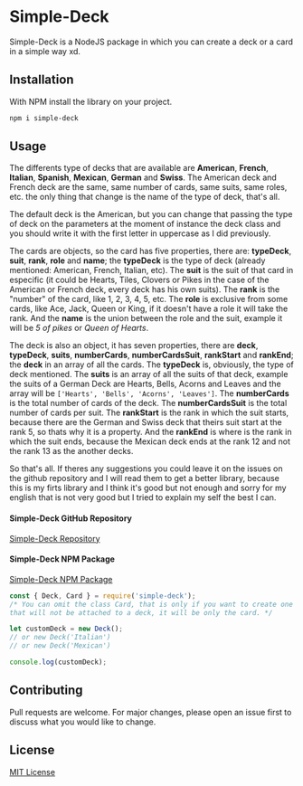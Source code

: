 # Simple-Deck

Simple-Deck is a NodeJS package in which you can create a deck or a card in a simple way xd.

## Installation

With NPM install the library on your project.

```bash
npm i simple-deck
```

## Usage

The differents type of decks that are available are **American**, **French**, **Italian**, **Spanish**, **Mexican**, **German** and **Swiss**. The American deck and French deck are the same, same number of cards, same suits, same roles, etc. the only thing that change is the name of the type of deck, that's all.

The default deck is the American, but you can change that passing the type of deck on the parameters at the moment of instance the deck class and you should write it with the first letter in uppercase as I did previously.

The cards are objects, so the card has five properties, there are: **typeDeck**, **suit**, **rank**, **role** and **name**; the **typeDeck** is the type of deck (already mentioned: American, French, Italian, etc). The **suit** is the suit of that card in especific (it could be Hearts, Tiles, Clovers or Pikes in the case of the American or French deck, every deck has his own suits). The **rank** is the "number" of the card, like 1, 2, 3, 4, 5, etc. The **role** is exclusive from some cards, like Ace, Jack, Queen or King, if it doesn't have a role it will take the rank. And the **name** is the union between the role and the suit, example it will be *5 of pikes* or *Queen of Hearts*.

The deck is also an object, it has seven properties, there are **deck**, **typeDeck**, **suits**, **numberCards**, **numberCardsSuit**, **rankStart** and **rankEnd**; the **deck** in an array of all the cards. The **typeDeck** is, obviously, the type of deck mentioned. The **suits** is an array of all the suits of that deck, example the suits of a German Deck are Hearts, Bells, Acorns and Leaves and the array will be `['Hearts', 'Bells', 'Acorns', 'Leaves']`. The **numberCards** is the total number of cards of the deck. The **numberCardsSuit** is the total number of cards per suit. The **rankStart** is the rank in which the suit starts, because there are the German and Swiss deck that theirs suit start at the rank 5, so thats why it is a property. And the **rankEnd** is where is the rank in which the suit ends, because the Mexican deck ends at the rank 12 and not the rank 13 as the another decks.

So that's all. If theres any suggestions you could leave it on the issues on the github repository and I will read them to get a better library, because this is my firts library and I think it's good but not enough and sorry for my english that is not very good but I tried to explain my self the best I can.

#### Simple-Deck GitHub Repository
[Simple-Deck Repository](https://github.com/AgrevEtse/simple-deck "Simple-Deck Repository")

#### Simple-Deck NPM Package
[Simple-Deck NPM Package](https://www.npmjs.com/package/simple-deck "Simple-Deck NPM Package")

```javascript
const { Deck, Card } = require('simple-deck');
/* You can omit the class Card, that is only if you want to create one custom card
that will not be attached to a deck, it will be only the card. */

let customDeck = new Deck();
// or new Deck('Italian')
// or new Deck('Mexican')

console.log(customDeck);
```

## Contributing

Pull requests are welcome. For major changes, please open an issue first to discuss what you would like to change.

## License

[MIT License](https://choosealicense.com/licenses/mit/ 'MIT License')
